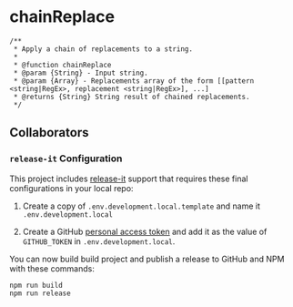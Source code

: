# chainReplace

```
/**
 * Apply a chain of replacements to a string.
 *
 * @function chainReplace
 * @param {String} - Input string.
 * @param {Array} - Replacements array of the form [[pattern <string|RegEx>, replacement <string|RegEx>], ...]
 * @returns {String} String result of chained replacements.
 */
```

## Collaborators

### `release-it` Configuration

This project includes [release-it](https://github.com/release-it/release-it)
support that requires these final configurations in your local repo:

1. Create a copy of `.env.development.local.template` and name it
   `.env.development.local`

1. Create a GitHub
   [personal access token](https://github.com/settings/tokens/new?scopes=repo&description=release-it)
   and add it as the value of `GITHUB_TOKEN` in `.env.development.local`.

You can now build build project and publish a release to GitHub and NPM with
these commands:

```
npm run build
npm run release
```
